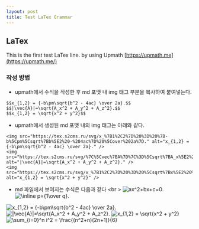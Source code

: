 ```yaml
---
layout: post
title: Test LaTex Grammar
--- 
```

## LaTex
This is the first test LaTex line.
by using Upmath [https://upmath.me](https://upmath.me/)
### 작성 방법
* upmath에서 수식을 작성한 후 md 포맷 내 img 태그 부분을 복사하여 붙여넣는다.
~~~
$$x_{1,2} = {-b\pm\sqrt{b^2 - 4ac} \over 2a}.$$
$$|\vec{A}|=\sqrt{A_x^2 + A_y^2 + A_z^2}.$$
$$x_{1,2} = \sqrt{x^2 + y^2}$$
~~~
* upmath에서 생성된 md 포맷 내의 img 태그는 아래와 같다.
~~~
<img src="https://tex.s2cms.ru/svg/x_%7B1%2C2%7D%20%3D%20%7B-b%5Cpm%5Csqrt%7Bb%5E2%20-%204ac%7D%20%5Cover%202a%7D." alt="x_{1,2} = {-b\pm\sqrt{b^2 - 4ac} \over 2a}." />
<img src="https://tex.s2cms.ru/svg/%7C%5Cvec%7BA%7D%7C%3D%5Csqrt%7BA_x%5E2%20%2B%20A_y%5E2%20%2B%20A_z%5E2%7D." alt="|\vec{A}|=\sqrt{A_x^2 + A_y^2 + A_z^2}." />
<img src="https://tex.s2cms.ru/svg/x_%7B1%2C2%7D%20%3D%20%5Csqrt%7Bx%5E2%20%2B%20y%5E2%7D" alt="x_{1,2} = \sqrt{x^2 + y^2}" />
~~~
* md 파일에서 보여지는 수식은 다음과 같다 <br \>
<img src="https://tex.s2cms.ru/svg/ax%5E2%2Bbx%2Bc%3D0" alt="ax^2+bx+c=0" />. 
<img src="https://tex.s2cms.ru/svg/%5Cinline%20p%3D%7B1%5Cover%20q%7D" alt="\inline p={1\over q}" />.
<img src="https://tex.s2cms.ru/svg/x_%7B1%2C2%7D%20%3D%20%7B-b%5Cpm%5Csqrt%7Bb%5E2%20-%204ac%7D%20%5Cover%202a%7D." alt="x_{1,2} = {-b\pm\sqrt{b^2 - 4ac} \over 2a}." />
<img src="https://tex.s2cms.ru/svg/%7C%5Cvec%7BA%7D%7C%3D%5Csqrt%7BA_x%5E2%20%2B%20A_y%5E2%20%2B%20A_z%5E2%7D." alt="|\vec{A}|=\sqrt{A_x^2 + A_y^2 + A_z^2}." />
<img src="https://tex.s2cms.ru/svg/x_%7B1%2C2%7D%20%3D%20%5Csqrt%7Bx%5E2%20%2B%20y%5E2%7D" alt="x_{1,2} = \sqrt{x^2 + y^2}" />
<img src="https://tex.s2cms.ru/svg/%5Csum_%7Bi%3D0%7D%5En%20i%5E2%20%3D%20%5Cfrac%7B(n%5E2%2Bn)(2n%2B1)%7D%7B6%7D" alt="\sum_{i=0}^n i^2 = \frac{(n^2+n)(2n+1)}{6}" />
